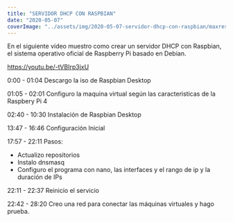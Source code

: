 ```yaml
---
title: "SERVIDOR DHCP CON RASPBIAN"
date: "2020-05-07"
coverImage: "../assets/img/2020-05-07-servidor-dhcp-con-raspbian/maxresdefault.jpg"
---
```


En el siguiente vídeo muestro como crear un servidor DHCP con Raspbian, el sistema operativo oficial de Raspberry Pi basado en Debian.

https://youtu.be/-tVBIrp3jxU

0:00 - 01:04 Descargo la iso de Raspbian Desktop

01:05 - 02:01 Configuro la maquina virtual según las caracteristicas de la Raspbery Pi 4

02:40 - 10:30 Instalación de Raspbian Desktop

13:47 - 16:46 Configuración Inicial

17:57 - 22:11 Pasos:

- Actualizo repositorios
- Instalo dnsmasq
- Configuro el programa con nano, las interfaces y el rango de ip y la duración de IPs

22:11 - 22:37 Reinicio el servicio

22:42 - 28:20 Creo una red para conectar las máquinas virtuales y hago prueba.
